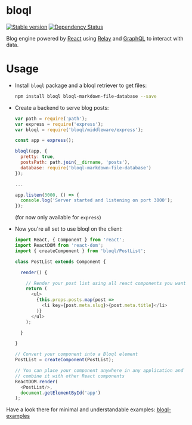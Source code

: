 # bloql

[![Stable version](https://img.shields.io/npm/v/bloql.svg?style=flat)](https://www.npmjs.com/package/bloql)
[![Dependency Status](https://img.shields.io/gemnasium/adriantoine/bloql.svg?style=flat)](https://gemnasium.com/adriantoine/bloql)

Blog engine powered by [React](https://facebook.github.io/react/) using [Relay](https://facebook.github.io/relay/) and [GraphQL](https://facebook.github.io/graphql/) to interact with data.

# Usage
- Install `bloql` package and a bloql retriever to get files:
  ```bash
  npm install bloql bloql-markdown-file-database --save
  ```

- Create a backend to serve blog posts:
  ```js
  var path = require('path');
  var express = require('express');
  var bloql = require('bloql/middleware/express');

  const app = express();

  bloql(app, {
    pretty: true,
    postsPath: path.join(__dirname, 'posts'),
    database: require('bloql-markdown-file-database')
  });

  ...

  app.listen(3000, () => {
    console.log('Server started and listening on port 3000');
  });
  ```
  (for now only available for `express`)

- Now you're all set to use bloql on the client:
  ```js
  import React, { Component } from 'react';
  import ReactDOM from 'react-dom';
  import { createComponent } from 'bloql/PostList';

  class PostList extends Component {

    render() {

      // Render your post list using all react components you want
      return (
        <ul>
          {this.props.posts.map(post =>
            <li key={post.meta.slug}>{post.meta.title}</li>
          )}
        </ul>
      );

    }

  }

  // Convert your component into a Bloql element
  PostList = createComponent(PostList);

  // You can place your component anywhere in any application and
  // combine it with other React components
  ReactDOM.render(
    <PostList/>,
    document.getElementById('app')
  );
  ```

Have a look there for minimal and understandable examples: [bloql-examples](https://github.com/adriantoine/bloql-examples)
